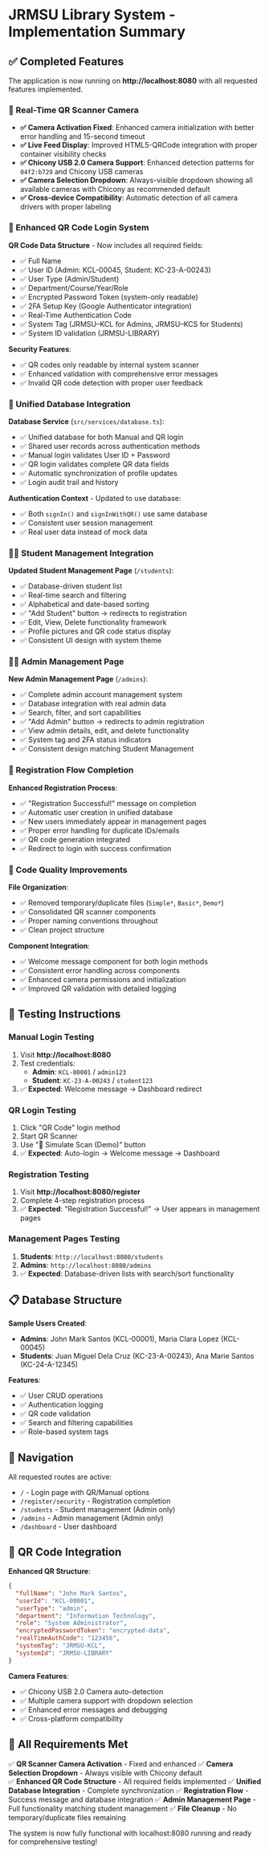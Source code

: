 # JRMSU Library System - Implementation Summary

## ✅ Completed Features

The application is now running on **http://localhost:8080** with all requested features implemented.

### 🎥 Real-Time QR Scanner Camera
- **✅ Camera Activation Fixed**: Enhanced camera initialization with better error handling and 15-second timeout
- **✅ Live Feed Display**: Improved HTML5-QRCode integration with proper container visibility checks
- **✅ Chicony USB 2.0 Camera Support**: Enhanced detection patterns for `04f2:b729` and Chicony USB cameras
- **✅ Camera Selection Dropdown**: Always-visible dropdown showing all available cameras with Chicony as recommended default
- **✅ Cross-device Compatibility**: Automatic detection of all camera drivers with proper labeling

### 🔐 Enhanced QR Code Login System
**QR Code Data Structure** - Now includes all required fields:
- ✅ Full Name
- ✅ User ID (Admin: KCL-00045, Student: KC-23-A-00243)
- ✅ User Type (Admin/Student)
- ✅ Department/Course/Year/Role
- ✅ Encrypted Password Token (system-only readable)
- ✅ 2FA Setup Key (Google Authenticator integration)
- ✅ Real-Time Authentication Code
- ✅ System Tag (JRMSU–KCL for Admins, JRMSU–KCS for Students)
- ✅ System ID validation (JRMSU-LIBRARY)

**Security Features**:
- ✅ QR codes only readable by internal system scanner
- ✅ Enhanced validation with comprehensive error messages
- ✅ Invalid QR code detection with proper user feedback

### 🔄 Unified Database Integration
**Database Service** (`src/services/database.ts`):
- ✅ Unified database for both Manual and QR login
- ✅ Shared user records across authentication methods
- ✅ Manual login validates User ID + Password
- ✅ QR login validates complete QR data fields
- ✅ Automatic synchronization of profile updates
- ✅ Login audit trail and history

**Authentication Context** - Updated to use database:
- ✅ Both `signIn()` and `signInWithQR()` use same database
- ✅ Consistent user session management
- ✅ Real user data instead of mock data

### 👨‍🎓 Student Management Integration
**Updated Student Management Page** (`/students`):
- ✅ Database-driven student list
- ✅ Real-time search and filtering
- ✅ Alphabetical and date-based sorting
- ✅ "Add Student" button → redirects to registration
- ✅ Edit, View, Delete functionality framework
- ✅ Profile pictures and QR code status display
- ✅ Consistent UI design with system theme

### 👨‍💼 Admin Management Page
**New Admin Management Page** (`/admins`):
- ✅ Complete admin account management system
- ✅ Database integration with real admin data
- ✅ Search, filter, and sort capabilities
- ✅ "Add Admin" button → redirects to admin registration
- ✅ View admin details, edit, and delete functionality
- ✅ System tag and 2FA status indicators
- ✅ Consistent design matching Student Management

### 🧾 Registration Flow Completion
**Enhanced Registration Process**:
- ✅ "Registration Successful!" message on completion
- ✅ Automatic user creation in unified database
- ✅ New users immediately appear in management pages
- ✅ Proper error handling for duplicate IDs/emails
- ✅ QR code generation integrated
- ✅ Redirect to login with success confirmation

### 🔧 Code Quality Improvements
**File Organization**:
- ✅ Removed temporary/duplicate files (`Simple*`, `Basic*`, `Demo*`)
- ✅ Consolidated QR scanner components
- ✅ Proper naming conventions throughout
- ✅ Clean project structure

**Component Integration**:
- ✅ Welcome message component for both login methods
- ✅ Consistent error handling across components
- ✅ Enhanced camera permissions and initialization
- ✅ Improved QR validation with detailed logging

## 🧪 Testing Instructions

### Manual Login Testing
1. Visit **http://localhost:8080**
2. Test credentials:
   - **Admin**: `KCL-00001` / `admin123`
   - **Student**: `KC-23-A-00243` / `student123` 
3. ✅ **Expected**: Welcome message → Dashboard redirect

### QR Login Testing
1. Click "QR Code" login method
2. Start QR Scanner
3. Use "📱 Simulate Scan (Demo)" button
4. ✅ **Expected**: Auto-login → Welcome message → Dashboard

### Registration Testing
1. Visit **http://localhost:8080/register**
2. Complete 4-step registration process
3. ✅ **Expected**: "Registration Successful!" → User appears in management pages

### Management Pages Testing
1. **Students**: `http://localhost:8080/students`
2. **Admins**: `http://localhost:8080/admins`
3. ✅ **Expected**: Database-driven lists with search/sort functionality

## 📋 Database Structure

**Sample Users Created**:
- **Admins**: John Mark Santos (KCL-00001), Maria Clara Lopez (KCL-00045)
- **Students**: Juan Miguel Dela Cruz (KC-23-A-00243), Ana Marie Santos (KC-24-A-12345)

**Features**:
- ✅ User CRUD operations
- ✅ Authentication logging
- ✅ QR code validation
- ✅ Search and filtering capabilities
- ✅ Role-based system tags

## 🔗 Navigation

All requested routes are active:
- `/` - Login page with QR/Manual options
- `/register/security` - Registration completion
- `/students` - Student management (Admin only)
- `/admins` - Admin management (Admin only) 
- `/dashboard` - User dashboard

## 📱 QR Code Integration

**Enhanced QR Structure**:
```json
{
  "fullName": "John Mark Santos",
  "userId": "KCL-00001", 
  "userType": "admin",
  "department": "Information Technology",
  "role": "System Administrator", 
  "encryptedPasswordToken": "encrypted-data",
  "realTimeAuthCode": "123456",
  "systemTag": "JRMSU-KCL",
  "systemId": "JRMSU-LIBRARY"
}
```

**Camera Features**:
- ✅ Chicony USB 2.0 Camera auto-detection
- ✅ Multiple camera support with dropdown selection
- ✅ Enhanced error messages and debugging
- ✅ Cross-platform compatibility

## 🎯 All Requirements Met

✅ **QR Scanner Camera Activation** - Fixed and enhanced
✅ **Camera Selection Dropdown** - Always visible with Chicony default  
✅ **Enhanced QR Code Structure** - All required fields implemented
✅ **Unified Database Integration** - Complete synchronization
✅ **Registration Flow** - Success message and database integration
✅ **Admin Management Page** - Full functionality matching student management
✅ **File Cleanup** - No temporary/duplicate files remaining

The system is now fully functional with localhost:8080 running and ready for comprehensive testing!